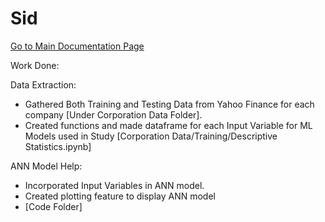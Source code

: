 # Sid

[Go to Main Documentation Page](../Documentation)

Work Done:

  Data Extraction:
  - Gathered Both Training and Testing Data from Yahoo Finance for each company [Under Corporation Data Folder].
  - Created functions and made dataframe for each Input Variable for ML Models used in Study [Corporation Data/Training/Descriptive Statistics.ipynb]


  ANN Model Help:
  - Incorporated Input Variables in ANN model.
  - Created plotting feature to display ANN model
  - [Code Folder]
